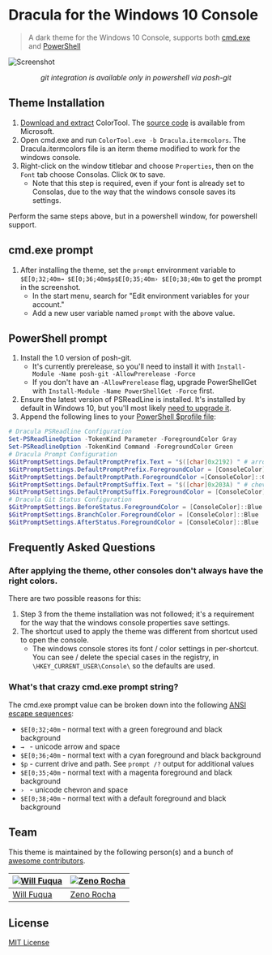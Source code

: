 # Dracula for the Windows 10 Console

> A dark theme for the Windows 10 Console, supports both [cmd.exe](https://en.wikipedia.org/wiki/Cmd.exe) and [PowerShell](https://github.com/PowerShell/PowerShell)

![Screenshot](https://raw.githubusercontent.com/waf/dracula-cmd/master/images/screenshot.png)

<p align="center"><i>git integration is available only in powershell via posh-git</i></p>

## Theme Installation

1. [Download and extract](https://raw.githubusercontent.com/waf/dracula-cmd/master/dist/ColorTool.zip) ColorTool. The [source code](https://github.com/Microsoft/console/tree/master/tools/ColorTool) is available from Microsoft.
1. Open cmd.exe and run `ColorTool.exe -b Dracula.itermcolors`. The Dracula.itermcolors file is an iterm theme modified to work for the windows console.
1. Right-click on the window titlebar and choose `Properties`, then on the `Font` tab choose Consolas. Click `OK` to save.
    - Note that this step is required, even if your font is already set to Consolas, due to the way that the windows console saves its settings.

Perform the same steps above, but in a powershell window, for powershell support.

## cmd.exe prompt

1. After installing the theme, set the `prompt` environment variable to `$E[0;32;40m→ $E[0;36;40m$p$E[0;35;40m› $E[0;38;40m` to get the prompt in the screenshot.
    - In the start menu, search for "Edit environment variables for your account."
    - Add a new user variable named `prompt` with the above value.

## PowerShell prompt

1. Install the 1.0 version of posh-git.
    - It's currently prerelease, so you'll need to install it with `Install-Module -Name posh-git -AllowPrerelease -Force`
    - If you don't have an `-AllowPrerelease` flag, upgrade PowerShellGet with `Install-Module -Name PowerShellGet -Force` first.
1. Ensure the latest version of PSReadLine is installed. It's installed by default in Windows 10, but you'll most likely [need to upgrade it](https://github.com/lzybkr/PSReadLine#user-content-upgrading).
1. Append the following lines to your [PowerShell $profile file](https://ss64.com/ps/syntax-profile.html):

```powershell
# Dracula PSReadline Configuration
Set-PSReadlineOption -TokenKind Parameter -ForegroundColor Gray
Set-PSReadlineOption -TokenKind Command -ForegroundColor Green
# Dracula Prompt Configuration
$GitPromptSettings.DefaultPromptPrefix.Text = "$([char]0x2192) " # arrow unicode symbol
$GitPromptSettings.DefaultPromptPrefix.ForegroundColor = [ConsoleColor]::Green
$GitPromptSettings.DefaultPromptPath.ForegroundColor =[ConsoleColor]::Cyan
$GitPromptSettings.DefaultPromptSuffix.Text = "$([char]0x203A) " # chevron unicode symbol
$GitPromptSettings.DefaultPromptSuffix.ForegroundColor = [ConsoleColor]::Magenta
# Dracula Git Status Configuration
$GitPromptSettings.BeforeStatus.ForegroundColor = [ConsoleColor]::Blue
$GitPromptSettings.BranchColor.ForegroundColor = [ConsoleColor]::Blue
$GitPromptSettings.AfterStatus.ForegroundColor = [ConsoleColor]::Blue
```

## Frequently Asked Questions

### After applying the theme, other consoles don't always have the right colors.

There are two possible reasons for this:

1. Step 3 from the theme installation was not followed; it's a requirement for the way that the windows console properties save settings.
1. The shortcut used to apply the theme was different from shortcut used to open the console.
    - The windows console stores its font / color settings in per-shortcut. You can see / delete the special cases in the registry, in `\HKEY_CURRENT_USER\Console\` so the defaults are used.

### What's that crazy cmd.exe prompt string?

The cmd.exe prompt value can be broken down into the following [ANSI escape sequences](http://ascii-table.com/ansi-escape-sequences.php):

- `$E[0;32;40m` - normal text with a green foreground and black background
- `→ ` - unicode arrow and space
- `$E[0;36;40m` - normal text with a cyan foreground and black background
- `$p` - current drive and path. See `prompt /?` output for additional values
- `$E[0;35;40m` - normal text with a magenta foreground and black background
- `› ` - unicode chevron and space
- `$E[0;38;40m` - normal text with a default foreground and black background

## Team

This theme is maintained by the following person(s) and a bunch of [awesome contributors](https://github.com/dracula/cmd/graphs/contributors).

[![Will Fuqua](https://avatars3.githubusercontent.com/u/97195?v=3&s=70)](https://github.com/waf) | [![Zeno Rocha](https://avatars2.githubusercontent.com/u/398893?v=3&s=70)](https://github.com/zenorocha)
--- | ---
[Will Fuqua](https://github.com/waf) | [Zeno Rocha](https://github.com/zenorocha)

## License

[MIT License](./LICENSE)
